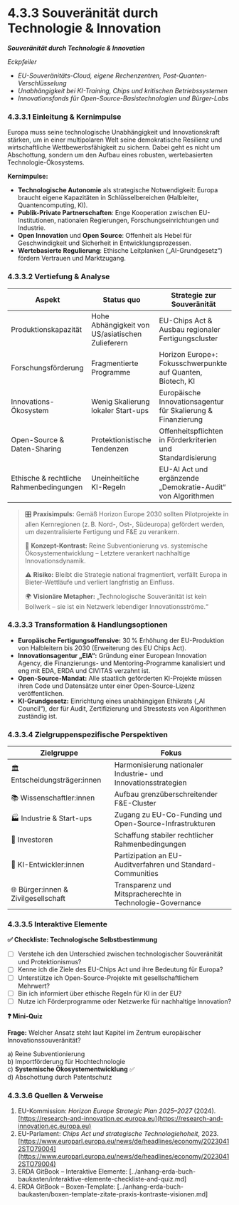 # 4.3.3 Souveränität durch Technologie & Innovation

_**Souveränität durch Technologie & Innovation**_

_Eckpfeiler_

* _EU-Souveränitäts-Cloud, eigene Rechenzentren, Post-Quanten-Verschlüsselung_
* _Unabhängigkeit bei KI-Training, Chips und kritischen Betriebssystemen_
* _Innovationsfonds für Open-Source-Basistechnologien und Bürger-Labs_

### 4.3.3.1 Einleitung & Kernimpulse

Europa muss seine technologische Unabhängigkeit und Innovationskraft stärken, um in einer multipolaren Welt seine demokratische Resilienz und wirtschaftliche Wettbewerbsfähigkeit zu sichern. Dabei geht es nicht um Abschottung, sondern um den Aufbau eines robusten, wertebasierten Technologie-Ökosystems.

**Kernimpulse:**

* **Technologische Autonomie** als strategische Notwendigkeit: Europa braucht eigene Kapazitäten in Schlüsselbereichen (Halbleiter, Quantencomputing, KI).
* **Publik-Private Partnerschaften**: Enge Kooperation zwischen EU-Institutionen, nationalen Regierungen, Forschungseinrichtungen und Industrie.
* **Open Innovation** und **Open Source**: Offenheit als Hebel für Geschwindigkeit und Sicherheit in Entwicklungsprozessen.
* **Wertebasierte Regulierung**: Ethische Leitplanken („AI-Grundgesetz“) fördern Vertrauen und Marktzugang.

### 4.3.3.2 Vertiefung & Analyse

| Aspekt                                  | Status quo                                       | Strategie zur Souveränität                                   |
| --------------------------------------- | ------------------------------------------------ | ------------------------------------------------------------ |
| Produktionskapazität                    | Hohe Abhängigkeit von US/asiatischen Zulieferern | EU-Chips Act & Ausbau regionaler Fertigungscluster           |
| Forschungsförderung                     | Fragmentierte Programme                          | Horizon Europe+: Fokusschwerpunkte auf Quanten, Biotech, KI  |
| Innovations-Ökosystem                   | Wenig Skalierung lokaler Start-ups               | Europäische Innovationsagentur für Skalierung & Finanzierung |
| Open-Source & Daten-Sharing             | Protektionistische Tendenzen                     | Offenheitspflichten in Förderkriterien und Standardisierung  |
| Ethische & rechtliche Rahmenbedingungen | Uneinheitliche KI-Regeln                         | EU-AI Act und ergänzende „Demokratie-Audit“ von Algorithmen  |

> 🎛️ **Praxisimpuls:** Gemäß Horizon Europe 2030 sollten Pilotprojekte in allen Kernregionen (z. B. Nord-, Ost-, Südeuropa) gefördert werden, um dezentralisierte Fertigung und F\&E zu verankern.
>
> 🧠 **Konzept-Kontrast:** Reine Subventionierung vs. systemische Ökosystementwicklung – Letztere verankert nachhaltige Innovationsdynamik.
>
> ⚠️ **Risiko:** Bleibt die Strategie national fragmentiert, verfällt Europa in Bieter-Wettläufe und verliert langfristig an Einfluss.
>
> 🌍 **Visionäre Metapher:** „Technologische Souveränität ist kein Bollwerk – sie ist ein Netzwerk lebendiger Innovationsströme.“

### 4.3.3.3 Transformation & Handlungsoptionen

* **Europäische Fertigungsoffensive:** 30 % Erhöhung der EU-Produktion von Halbleitern bis 2030 (Erweiterung des EU Chips Act).
* **Innovationsagentur „EIA“:** Gründung einer European Innovation Agency, die Finanzierungs- und Mentoring-Programme kanalisiert und eng mit EDA, ERDA und CIVITAS verzahnt ist.
* **Open-Source-Mandat:** Alle staatlich geförderten KI-Projekte müssen ihren Code und Datensätze unter einer Open-Source-Lizenz veröffentlichen.
* **KI-Grundgesetz:** Einrichtung eines unabhängigen Ethikrats („AI Council“), der für Audit, Zertifizierung und Stresstests von Algorithmen zuständig ist.

### 4.3.3.4 Zielgruppenspezifische Perspektiven

| Zielgruppe                          | Fokus                                                          |
| ----------------------------------- | -------------------------------------------------------------- |
| 🏛️ Entscheidungsträger:innen       | Harmonisierung nationaler Industrie- und Innovationsstrategien |
| 📚 Wissenschaftler:innen            | Aufbau grenzüberschreitender F\&E-Cluster                      |
| 🏭 Industrie & Start-ups            | Zugang zu EU-Co-Funding und Open-Source-Infrastrukturen        |
| 💼 Investoren                       | Schaffung stabiler rechtlicher Rahmenbedingungen               |
| 🤖 KI-Entwickler:innen              | Partizipation an EU-Auditverfahren und Standard-Communities    |
| 🌐 Bürger:innen & Zivilgesellschaft | Transparenz und Mitspracherechte in Technologie-Governance     |

### 4.3.3.5 Interaktive Elemente

**✅ Checkliste: Technologische Selbstbestimmung**

* [ ] Verstehe ich den Unterschied zwischen technologischer Souveränität und Protektionismus?
* [ ] Kenne ich die Ziele des EU-Chips Act und ihre Bedeutung für Europa?
* [ ] Unterstütze ich Open-Source-Projekte mit gesellschaftlichem Mehrwert?
* [ ] Bin ich informiert über ethische Regeln für KI in der EU?
* [ ] Nutze ich Förderprogramme oder Netzwerke für nachhaltige Innovation?

**❓ Mini-Quiz**

**Frage:** Welcher Ansatz steht laut Kapitel im Zentrum europäischer Innovationssouveränität?

a) Reine Subventionierung\
b) Importförderung für Hochtechnologie\
c) **Systemische Ökosystementwicklung** ✅\
d) Abschottung durch Patentschutz

### 4.3.3.6 Quellen & Verweise

1. EU-Kommission: _Horizon Europe Strategic Plan 2025–2027_ (2024). [https://research-and-innovation.ec.europa.eu](https://research-and-innovation.ec.europa.eu)
2. EU-Parlament: _Chips Act und strategische Technologiehoheit_, 2023. [https://www.europarl.europa.eu/news/de/headlines/economy/20230412STO79004](https://www.europarl.europa.eu/news/de/headlines/economy/20230412STO79004)
3. ERDA GitBook – Interaktive Elemente: \[../anhang-erda-buch-baukasten/interaktive-elemente-checkliste-and-quiz.md]
4. ERDA GitBook – Boxen-Template: \[../anhang-erda-buch-baukasten/boxen-template-zitate-praxis-kontraste-visionen.md]
